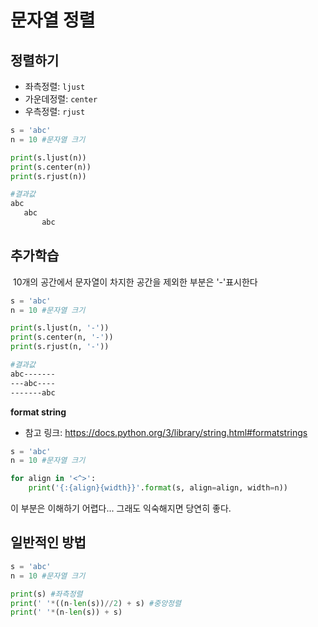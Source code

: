 # 문자열 정렬

## 정렬하기

- 좌측정렬: `ljust`
- 가운데정렬: `center`
- 우측정렬: `rjust`

```python
s = 'abc'
n = 10 #문자열 크기

print(s.ljust(n))
print(s.center(n))
print(s.rjust(n))
```

```bash
#결과값
abc       
   abc    
       abc
```



## 추가학습

​	10개의 공간에서 문자열이 차지한 공간을 제외한 부분은 '-'표시한다

```python
s = 'abc'
n = 10 #문자열 크기

print(s.ljust(n, '-'))
print(s.center(n, '-'))
print(s.rjust(n, '-'))
```

```bash
#결과값
abc-------
---abc----
-------abc
```



**format string**

- 참고 링크: https://docs.python.org/3/library/string.html#formatstrings

```python
s = 'abc'
n = 10 #문자열 크기

for align in '<^>':
    print('{:{align}{width}}'.format(s, align=align, width=n))
```

이 부분은 이해하기 어렵다... 그래도 익숙해지면 당연히 좋다.





## 일반적인 방법

```python
s = 'abc'
n = 10 #문자열 크기

print(s) #좌측정렬
print(' '*((n-len(s))//2) + s) #중앙정렬
print(' '*(n-len(s)) + s)
```

